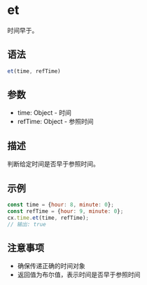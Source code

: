 # et

时间早于。

## 语法

```javascript
et(time, refTime)
```

## 参数

- time: Object - 时间
- refTime: Object - 参照时间

## 描述

判断给定时间是否早于参照时间。

## 示例

```javascript
const time = {hour: 8, minute: 0};
const refTime = {hour: 9, minute: 0};
cx.time.et(time, refTime);
// 输出: true
```

## 注意事项

- 确保传递正确的时间对象
- 返回值为布尔值，表示时间是否早于参照时间 